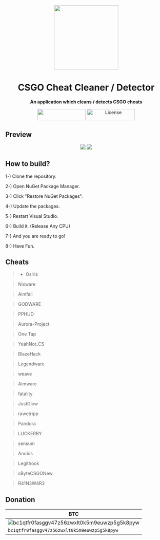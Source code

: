 <div align="center">

<img src="Resources/CSGO.ico" width="200" />

# CSGO Cheat Cleaner / Detector
**An application which cleans / detects CSGO cheats**
</div>

<p align="center">
<img width="150" height="35" src="https://user-images.githubusercontent.com/81165187/140625388-b74130f8-ccbf-42f1-aae8-f340a7aec5de.png"/>
<img width="150" height="35" src="https://user-images.githubusercontent.com/81165187/140625389-693c4d7f-c655-4cfa-a59c-4c781f17eaba.png" alt="License"/>
</p>

## Preview

<p align="center">
<img src="https://user-images.githubusercontent.com/81165187/131223258-a81bb2a5-ff6d-4289-a4e8-bc893261f0bc.png">
<img src="https://user-images.githubusercontent.com/81165187/131223268-d5f0a0de-8045-4da9-9868-79ef2e7b0fb5.png">
</p>

## How to build?
1-) Clone the repository.

2-) Open NuGet Package Manager.

3-) Click "Restore NuGet Packages".

4-) Update the packages.

5-) Restart Visual Studio.

6-) Build it. (Release Any CPU)

7-) And you are ready to go!

8-) Have Fun.

## Cheats

> - Osiris

> Nixware

> Aimfall

> GODWARE

> PPHUD

> Aurora-Project

> One Tap

> YeahNot_CS

> BlazeHack

> Legendware

> weave

> Aimware

> fatality

> JustGlow

> rawetripp

> Pandora

> LUCKERBY

> sensum

> Anubis

> Legithook

> sByteCSGONew

> R41N3W4R3

## Donation

<div align="center">
  
| BTC                                                                                                        |
| ------------------------------------------------------------------------------------------------------------
| ![bc1qtfr0fasggv47z56zwxlt0k5m9euwzp5g5k8pyw](https://user-images.githubusercontent.com/81165187/143252528-5b5624eb-2908-465f-a14d-66d896aa3d39.png "bc1qtfr0fasggv47z56zwxlt0k5m9euwzp5g5k8pyw")|
| `bc1qtfr0fasggv47z56zwxlt0k5m9euwzp5g5k8pyw`|
  
</div>
